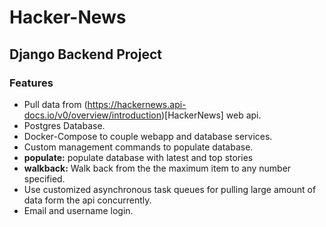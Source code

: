# Hacker-News

## Django Backend Project

### Features
- Pull data from (https://hackernews.api-docs.io/v0/overview/introduction)[HackerNews] web api.
- Postgres Database.
- Docker-Compose to couple webapp and database services.
- Custom management commands to populate database.
- **populate:** populate database with latest and top stories
- **walkback:** Walk back from the the maximum item to any number specified. 
- Use customized asynchronous task queues for pulling large amount of data form the api concurrently.
- Email and username login.
